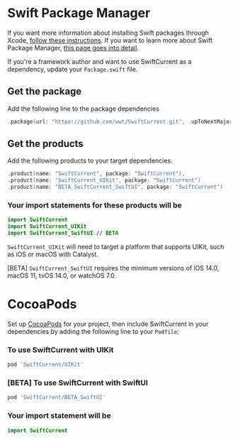 # Swift Package Manager

If you want more information about installing Swift packages through Xcode, [follow these instructions](https://developer.apple.com/documentation/swift_packages/adding_package_dependencies_to_your_app). If you want to learn more about Swift Package Manager, [this page goes into detail](https://swift.org/package-manager/).

If you're a framework author and want to use SwiftCurrent as a dependency, update your `Package.swift` file.

## Get the package

Add the following line to the package dependencies

```swift
.package(url: "https://github.com/wwt/SwiftCurrent.git", .upToNextMajor(from: "4.0.0")),
```

## Get the products

Add the following products to your target dependencies.

```swift
.product(name: "SwiftCurrent", package: "SwiftCurrent"),
.product(name: "SwiftCurrent_UIKit", package: "SwiftCurrent")
.product(name: "BETA_SwiftCurrent_SwiftUI", package: "SwiftCurrent")
```

### Your import statements for these products will be

```swift
import SwiftCurrent
import SwiftCurrent_UIKit
import SwiftCurrent_SwiftUI // BETA
```

`SwiftCurrent_UIKit` will need to target a platform that supports UIKit, such as iOS or macOS with Catalyst.

[BETA] `SwiftCurrent_SwiftUI` requires the minimum versions of iOS 14.0, macOS 11, tvOS 14.0, or watchOS 7.0.

# CocoaPods

Set up [CocoaPods](https://cocoapods.org/) for your project, then include SwiftCurrent in your dependencies by adding the following line to your `Podfile`:

### To use SwiftCurrent with UIKit

```ruby
pod 'SwiftCurrent/UIKit'
```

### [BETA] To use SwiftCurrent with SwiftUI
```ruby
pod 'SwiftCurrent/BETA_SwiftUI'
```

### Your import statement will be

```swift
import SwiftCurrent
```
